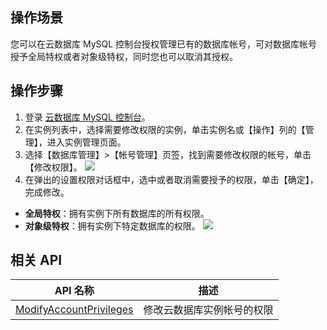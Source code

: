 ## 操作场景
您可以在云数据库 MySQL 控制台授权管理已有的数据库帐号，可对数据库帐号授予全局特权或者对象级特权，同时您也可以取消其授权。

## 操作步骤
1. 登录 [云数据库 MySQL 控制台](https://console.cloud.tencent.com/cdb)。
2. 在实例列表中，选择需要修改权限的实例，单击实例名或【操作】列的【管理】，进入实例管理页面。
3. 选择【数据库管理】>【帐号管理】页签，找到需要修改权限的帐号，单击【修改权限】。
![](https://main.qcloudimg.com/raw/144f93c6415892d0fe828f3cf267c94e.png)
4. 在弹出的设置权限对话框中，选中或者取消需要授予的权限，单击【确定】，完成修改。
 - **全局特权**：拥有实例下所有数据库的所有权限。
 - **对象级特权**：拥有实例下特定数据库的权限。
![](https://main.qcloudimg.com/raw/19e5e35796516b6a3cd5a346ce4dcd74.png)


## 相关 API

| API 名称                                                      | 描述         |
| ------------------------------------------------------------ | ------------ |
| [ModifyAccountPrivileges](http://intl.cloud.tencent.com/document/product/236/17496) | 修改云数据库实例帐号的权限 |

